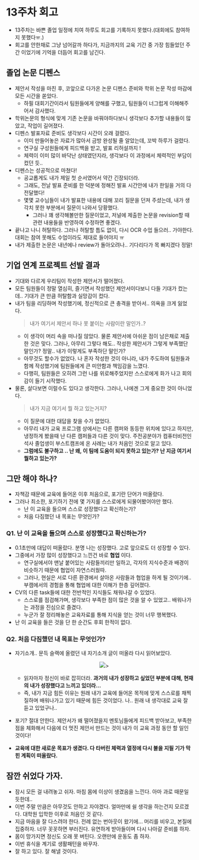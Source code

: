 # 13주차 회고

- 13주차는 바쁜 졸업 일정에 치여 하루도 회고를 기록하지 못했다.(대회에도 참여하지 못했다ㅠ.)
- 회고를 안한채로 그냥 넘어갈까 하다가, 지금까지의 교육 기간 중 가장 힘들었던 주간 이었기에 기억을 더듬어 회고를 남긴다.

## 졸업 논문 디펜스
- 제안서 작성을 마친 후, 코앞으로 다가온 논문 디펜스 준비와 학위 논문 작성 마감에 모든 시간을 쏟았다.
    - 하필 대회기간이라서 팀원들에게 양해를 구했고, 팀원들이 너그럽게 이해해주어서 감사했다.
- 학위논문의 형식에 맞게 기존 논문을 바꿔야하다보니 생각보다 추가할 내용들이 많았고, 작업이 길어졌다.
- 디펜스 발표자료 준비도 생각보다 시간이 오래 걸렸다.
    - 이미 만들어놓은 자료가 많아서 금방 완성될 줄 알았는데, 꼬박 하루가 걸렸다.
    - 연구실 구성원들에게 피드백을 받고, 발표 리허설까지 !
    - 체력이 이미 많이 바닥난 상태였던지라, 생각보다 이 과정에서 체력적인 부담이 컸던 듯..
- 디펜스는 성공적으로 마쳤다!
    - 공교롭게도 내가 제일 첫 순서였어서 약간 긴장되더라.
    - 그래도, 전날 발표 준비를 한 덕분에 정해진 발표 시간안에 내가 한일을 거의 다 전달했다!
    - 몇몇 교수님들이 내가 발표한 내용에 대해 꼬리 질문을 던져 주셨는데, 내가 생각치 못한 부분에서 질문이 나와서 당황했다.
        - 그러나 꽤 생각해볼만한 질문이었고, 저널에 제출한 논문을 revision할 때 관련 내용들을 반영하여 수정하면 좋겠다.
- 끝나고 나니 허탈하다. 그러나 허탈할 틈도 없이, 다시 OCR 수업 들으러.. 가야한다. 대회는 참여 못해도 수업이라도 제대로 들어야지 ㅠ
- 내가 제출한 논문은 내년에나 review가 돌아오려나.. 기다리다가 목 빠지겠다 정말!
    
## 기업 연계 프로젝트 선발 결과

- 기대와 다르게 우리팀이 작성한 제안서가 떨어졌다. 
- 모든 팀원들이 정말 열심히, 즐기면서 작성했던 제안서이다보니 다들 기대가 컸는데.. 기대가 큰 만큼 허탈함과 실망감이 컸다.
- 내가 팀을 리딩하며 작성했기에, 정신적으로 큰 충격을 받아서.. 의욕을 크게 잃었다.
    > 내가 여기서 제안서 하나 못 붙이는 사람이란 말인가..?  
    - 이 생각이 머리 속을 떠나질 않았다. 물론 제안서에 아쉬운 점이 남은채로 제출한 것은 맞다. 그러나, 아무리 그렇다 해도.. 작성한 제안서가 그렇게 부족했단 말인가? 정말.. 내가 이렇게도 부족하단 말인가?
    - 아무것도 할수가 없었다. 나 혼자 작성한 것이 아니라, 내가 주도하여 팀원들과 함께 작성했기에 팀원들에게 큰 미안함과 책임감을 느꼈다.
    - 다행히, 팀원들은 오히려 그런 나를 위로해주었지만 스스로에게 화가 나고 회의감이 들기 시작했다.
- 물론, 살다보면 이럴수도 있다고 생각한다. 그러나, 나에겐 그게 중요한 것이 아니었다.
    > 내가 지금 여기서 뭘 하고 있는거지?
    - 이 질문에 대한 대답을 찾을 수가 없었다. 
    - 아무리 내가 교육 프로그램 상에서는 다른 캠퍼와 동등한 위치에 있다고 하지만, 냉정하게 봤을때 난 다른 캠퍼들과 다른 것이 맞다. 주전공분야가 컴퓨터비전인 석사 졸업생이 부스트캠프에 온 사례는 내가 처음인 것으로 알고 있다.
    - **그럼에도 불구하고 .. 난 왜, 이 팀에 도움이 되지 못하고 있는가? 난 지금 여기서 뭘하고 있는가?**
 
## 그만 해야 하나?

- 자책감 때문에 교육에 들어온 이후 처음으로, 포기란 단어가 떠올랐다.
- 그러나 최소한, 포기하기 전에 몇 가지를 스스로에게 되물어봤어야만 했다.
    - 난 이 교육을 들으며 스스로 성장했다고 확신하는가?
    - 처음 다짐했던 내 목표는 무엇인가?

### Q1. 난 이 교육을 들으며 스스로 성장했다고 확신하는가?

- 0.1초만에 대답이 떠올랐다. 분명 나는 성장했다. 고로 앞으로도 더 성장할 수 있다.
- 그중에서 가장 많이 성장했다고 느낀건 바로 **협업** 이다.
    - 연구실에서야 맨날 붙어있는 사람들끼리만 일하고, 각자의 지식수준과 배경이 비슷하기 때문에 협업이 자연스러웠따.
    - 그러나, 현실은 서로 다른 환경에서 살아온 사람들과 협업을 하게 될 것이기에.. 부캠에서의 경험을 통해 협업에 대한 이해가 한층 깊어졌다.
- CV의 다른 task들에 대한 전반적인 지식들도 채워나갈 수 있었다.
    - 스스로를 점검해가며, 생각보다 부족한 점이 많은 것을 알 수 있었고.. 배워나가는 과정을 진심으로 즐겼다. 
    - 누군가 잘 정리해놓은 교육자료를 통해 지식을 얻는 것이 너무 행복했다.
- 난 이 교육을 들은 것을 단 한 순간도 후회 한적이 없다.

### Q2. 처음 다짐했던 내 목표는 무엇인가?

- 자기소개.. 문득 슬랙에 올렸던 내 자기소개 글이 떠올라 다시 읽어보았다.

    <p align="center"><img src="https://user-images.githubusercontent.com/62092317/208700776-ddd6cce5-06b1-4380-a01c-f0b30af9bac6.png">></p>

    - 읽자마자 정신이 바로 잡히더라. **과거의 내가 성장하고 싶었던 부분에 대해, 현재의 내가 성장했다고 느끼고 있더라...** 
    - 즉, 내가 지금 힘든 이유는 원래 내가 교육에 들어온 목적에 맞게 스스로를 채찍질하며 배워나가고 있기 때문에 힘든 것이었다. 나.. 원래 내 생각대로 교육 잘 듣고 있었구나..

- 포기? 절대 안한다. 제안서가 왜 떨어졌을지 멘토님들에게 피드백 받아보고, 부족한 점을 체화해서 다음에 더 멋진 제안서 만드는 것이 내가 이 교육 과정 동안 할 일인 것이다!
- **교육에 대한 새로운 목표가 생겼다. 다 타버린 체력과 열정에 다시 불을 지필 기가 막힌 계획이 떠올랐다.**

## 잠깐 쉬었다 가자.

- 잠시 모든 걸 내려놓고 쉬자. 마침 몸에 이상이 생겼음을 느낀다. 아마 과로 때문일 듯한데.. 
- 이번 주말 만큼은 아무것도 안하고 자야겠다. 얼마만에 쉴 생각을 하는건지 모르겠다. 대학원 입학한 이후로 처음인 것 같다.
- 지금 마음을 잘 다스려야 한다. 전례 없는 번아웃이 왔기에... 머리를 비우고, 본질에 집중하자. 너무 꼿꼿하면 부러진다. 유연하게 받아들이며 다시 나아갈 준비를 하자.
- 몸이 망가지면 정신도 오래 못 버틴다. 오랜만에 운동도 좀 하자.
- 이번 휴식을 계기로 생활패턴을 바꾸자.
- 잘 하고 있다. 잘 해낼 것이다. 